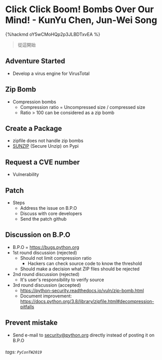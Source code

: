 # Click Click Boom! Bombs Over Our Mind! - KunYu Chen, Jun-Wei Song

{%hackmd oY5wCMoHQp2p3JLBDTxvEA %}

> 從這開始
> 
## Adventure Started

* Develop a virus engine for VirusTotal

## Zip Bomb

* Compression bombs
    * Compression ratio = Uncompressed size / compressed size
    * Ratio > 100 can be considered as a zip bomb

## Create a Package

* zipfile does not handle zip bombs
* [SUNZIP](https://pypi.org/project/sunzip/) (Secure Unzip) on Pypi

## Request a CVE number

* Vulnerability

## Patch

* Steps
    * Address the issue on B.P.O
    * Discuss with core developers
    * Send the patch github

## Discussion on B.P.O

* B.P.O = https://bugs.python.org
* 1st round discussion (rejected)
    * Should not limit compression ratio
        * Hackers can check source code to know the threshold
    * Should make a decision what ZIP files should be rejected
* 2nd round discussion (rejected)
    * It's user's responsibility to verify source
* 3rd round discussion (accepted)
    * https://python-security.readthedocs.io/vuln/zip-bomb.html
    * Document improvement: https://docs.python.org/3.8/library/zipfile.html#decompression-pitfalls

## Prevent mistake
* Send e-mail to security@python.org directly instead of posting it on B.P.O

###### tags: `PyConTW2019`
